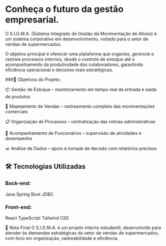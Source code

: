# Conheça o futuro da gestão empresarial.

O S.I.G.M.A. (Sistema Integrado de Gestão da Movimentação de Ativos) é um sistema corporativo em desenvolvimento, voltado para o setor de vendas de supermercados.

O objetivo principal é oferecer uma plataforma que organize, gerencie e rastreie processos internos, desde o controle de estoque até o acompanhamento da produtividade dos colaboradores, garantindo eficiência operacional e decisões mais estratégicas.

###🎯 Objetivos do Projeto:

📦 Gestão de Estoque – monitoramento em tempo real da entrada e saída de produtos

🛒 Mapeamento de Vendas – rastreamento completo das movimentações comerciais

📋 Organização de Processos – centralização das rotinas administrativas

👥 Acompanhamento de Funcionários – supervisão de atividades e desempenho

📊 Análise de Dados – apoio à tomada de decisão com relatórios precisos

## 🛠️ Tecnologias Utilizadas

### Back-end:
Java
Spring Boot
JDBC

### Front-end:
React
TypeScript
Tailwind CSS

📜 Nota Final
O S.I.G.M.A. é um projeto interno estudantil, desenvolvido para atender às demandas estratégicas do setor de vendas de supermercados, com foco em organização, rastreabilidade e eficiência.
